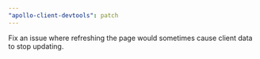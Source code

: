 ```yaml
---
"apollo-client-devtools": patch
---
```


Fix an issue where refreshing the page would sometimes cause client data to stop updating.
